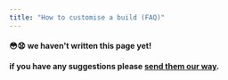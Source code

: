```yaml
---
title: "How to customise a build (FAQ)"
---
```



#### 😳😧 we haven't written this page yet!

#### if you have any suggestions please [send them our way]((mailto:hello@nextstrain.org)).